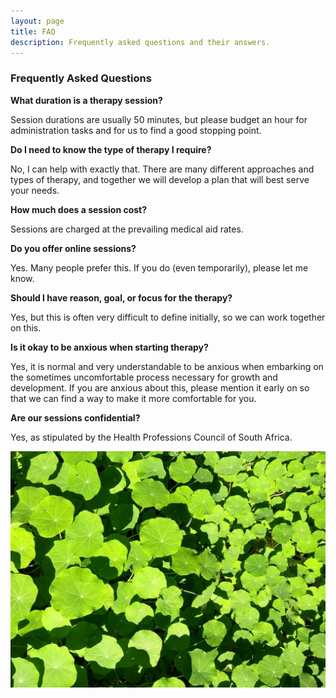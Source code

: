 ```yaml
---
layout: page
title: FAQ
description: Frequently asked questions and their answers.
---
```


### Frequently Asked Questions

**What duration is a therapy session?**

Session durations are usually 50 minutes, but please budget an hour 
for administration tasks and for us to find a good stopping point.  


**Do I need to know the type of therapy I require?**

No, I can help with exactly that.
There are many different approaches and types of therapy, and together we will develop a plan
that will best serve your needs.


**How much does a session cost?**

Sessions are charged at the prevailing medical aid rates. 


**Do you offer online sessions?**

Yes. Many people prefer this.  If you do (even temporarily), please let me know.


**Should I have reason, goal, or focus for the therapy?**

Yes, but this is often very difficult to define initially, so we can work together on this.


**Is it okay to be anxious when starting therapy?**

Yes, it is normal and very understandable to be anxious when embarking on the sometimes uncomfortable 
process necessary for growth and development.
If you are anxious about this, please mention it early on 
so that we can find a way to make it more comfortable for you.


**Are our sessions confidential?**

Yes, as stipulated by the Health Professions Council of South Africa.

![faq](/assets/img/nasturtiums.jpg)
